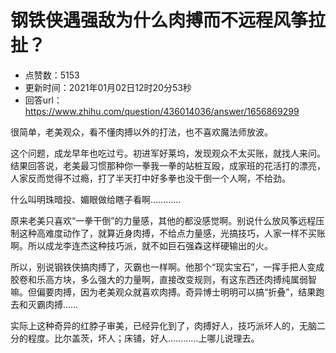 # 钢铁侠遇强敌为什么肉搏而不远程风筝拉扯？
- 点赞数：5153
- 更新时间：2021年01月02日12时20分53秒
- 回答url：https://www.zhihu.com/question/436014036/answer/1656869299
<body>
 <p data-pid="GMzQtMxB">很简单，老美观众，看不懂肉搏以外的打法，也不喜欢魔法师放波。</p>
 <p data-pid="eLqk6JTL">这个问题，成龙早年也吃过亏。初进军好莱坞，发现观众不太买账，就找人来问。结果回答说，老美最习惯那种你一拳我一拳的站桩互殴，成家班的花活打的漂亮，人家反而觉得不过瘾，打了半天打中好多拳也没干倒一个人啊，不给劲。</p>
 <p data-pid="d-97w5XD">什么叫明珠暗投、媚眼做给瞎子看啊…………</p>
 <p data-pid="uJs_lUaA">原来老美只喜欢“一拳干倒”的力量感，其他的都没感觉啊。别说什么放风筝远程压制这种高难度动作了，就算近身肉搏，不给点力量感，光搞技巧，人家一样不买账啊。所以成龙李连杰这种技巧派，就不如巨石强森这样硬输出的火。</p>
 <p data-pid="3bEaOT9D">所以，别说钢铁侠搞肉搏了，灭霸也一样啊。他那个“现实宝石”，一挥手把人变成胶卷和乐高方块，多么强大的力量啊，直接改变规则，有这东西还肉搏纯属弱智嘛。但偏要肉搏，因为老美观众就喜欢肉搏。奇异博士明明可以搞“折叠”，结果跑去和灭霸肉搏……</p>
 <p data-pid="jhaYlhqk">实际上这种奇异的红脖子审美，已经异化到了，肉搏好人，技巧派坏人的，无脑二分的程度。比尔盖茨，坏人；床铺，好人…………上哪儿说理去。</p>
</body>